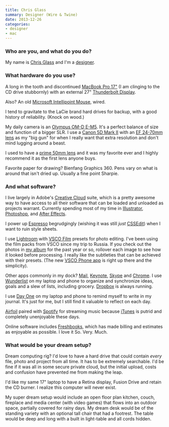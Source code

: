 ```yaml
---
title: Chris Glass
summary: Designer (Wire & Twine)
date: 2013-12-26
categories:
- designer
- mac
---
```


### Who are you, and what do you do?

My name is [Chris Glass](http://www.chrisglass.com/ "Chris' website.") and I'm a [designer](http://www.wireandtwine.com/ "The Wire & Twine site.").

### What hardware do you use?

A long in the tooth and discontinued [MacBook Pro 17"][macbook-pro] (I am clinging to the CD drive stubbornly) with an external 27" [Thunderbolt Display][thunderbolt-display].

Also? An old [Microsoft Intellipoint Mouse][intellimouse], wired.

I tend to gravitate to the LaCie brand hard drives for backup, with a good history of reliability. (Knock on wood.)

My daily camera is an [Olympus OM-D E-M5][om-d-e-m5]. It's a perfect balance of size and function of a bigger SLR. I use a [Canon 5D Mark II][eos-5d-mark-ii] with an [EF 24-70mm lens][ef-24-70mm-f2.8l-usm] as my "big gun" for when I really want that extra resolution and don't mind lugging around a beast.

I used to have a [prime 50mm lens][ef-50mm-f1.4-usm] and it was my favorite ever and I highly recommend it as the first lens anyone buys.

Favorite paper for drawing? Bienfang Graphics 360. Pens vary on what is around that isn't dried up. Usually a fine point Sharpie.

### And what software?

I live largely in Adobe's [Creative Cloud][creative-cloud] suite, which is a pretty awesome way to have access to all their software that can be loaded and unloaded as projects warrant. Currently spending most of my time in [Illustrator][], [Photoshop][], and [After Effects][after-effects].

I power up [Espresso][] begrudgingly (wishing it was still *just* [CSSEdit][]) when I want to ruin style sheets.

I use [Lightroom][] with [VSCO Film][vsco-film] presets for photo editing. I've been using the film packs from VSCO since my trip to Russia. If you check out the photos in [my album](http://chrisglass.com/album/ "Chris' photos.") for the past year or so, rollover each image to see how it looked before processing. I really like the subtleties that can be achieved with their presets. (The new [VSCO Phone app][vsco-ios] is right up there and the simplicity).

Other apps commonly in my dock? [Mail][], [Keynote][], [Skype][] and [Chrome][]. I use [Wunderlist][] on my laptop and phone to organize and synchronize ideas, goals and a slew of lists, including grocery. [Dropbox][] is always running.

I use [Day One][day-one] on my laptop and phone to remind myself to write in my journal. It's just for me, but I still find it valuable to reflect on each day.

[Airfoil][] paired with [Spotify][] for streaming music because [iTunes][] is putrid and completely unenjoyable these days.

Online software includes [Freshbooks][], which has made billing and estimates as enjoyable as possible. I love it So. Very. Much.

### What would be your dream setup?

Dream computing rig? I'd love to have a hard drive that could contain *every* file, photo and project from all time. It has to be extremely searchable. I'd be fine if it was all in some secure private cloud, but the initial upload, costs and confusion have prevented me from making the leap.

I'd like my same 17" laptop to have a Retina display, Fusion Drive and retain the CD burner. I realize this computer will never exist.

My super dream setup would include an open floor plan kitchen, couch, fireplace and media center (with video games) that flows into an outdoor space, partially covered for rainy days. My dream desk would be of the standing variety with an optional tall chair that had a footrest. The table would be deep and long with a built in light-table and all cords hidden.

[after-effects]: https://www.adobe.com/products/aftereffects.html "Motion graphics and video editing software."
[airfoil]: https://www.rogueamoeba.com/airfoil/ "Send audio wherever you want it."
[chrome]: https://www.google.com/intl/en/chrome/browser/ "A WebKit-based browser, where each tab runs in its own thread."
[creative-cloud]: https://www.adobe.com/creativecloud.html "A subscription service for Adobe's creative suite."
[cssedit]: https://www.macworld.com/article/1131901/cssedit26.html "A stylesheet editor for the Mac."
[day-one]: https://itunes.apple.com/us/app/day-one/id422304217 "Personal journal software."
[dropbox]: https://www.dropbox.com/ "Online syncing and storage."
[ef-24-70mm-f2.8l-usm]: http://usa.canon.com/cusa/consumer/products/cameras/ef_lens_lineup/ef_24_70mm_f_2_8l_usm "A zoom lens for cameras."
[ef-50mm-f1.4-usm]: https://www.usa.canon.com/cusa/support/consumer/eos_slr_camera_systems/lenses/ef_50mm_f_1_4_usm "A lens for SLR cameras."
[eos-5d-mark-ii]: https://www.usa.canon.com/cusa/support/consumer/eos_slr_camera_systems/eos_digital_slr_cameras/eos_5d_mark_ii "A 21 megapixel DSLR."
[espresso]: https://macrabbit.com/espresso/ "A single-window HTML/web tool for the Mac."
[freshbooks]: https://www.freshbooks.com/ "An online accounting service."
[illustrator]: https://www.adobe.com/products/illustrator.html "A vector graphics editor."
[intellimouse]: https://www.amazon.com/Microsoft-D58-00026-Intellimouse-Optical-Mouse/dp/B00005TQ08 "A five-button mouse."
[itunes]: https://www.apple.com/itunes/ "A jukebox application and online store."
[keynote]: https://www.apple.com/keynote/ "Presentation software for the Mac."
[lightroom]: https://www.adobe.com/products/photoshop-lightroom.html "Photo management and editing software."
[macbook-pro]: https://www.apple.com/macbook-pro/ "A laptop."
[mail]: https://en.wikipedia.org/wiki/Mail_(application) "The default Mac OS X mail client."
[om-d-e-m5]: https://www.amazon.com/Olympus-Interchangeable-3-0-Inch-Tilting-Touchscreen/dp/B0074WDFOK "A 16 megapixel digital mirrorless camera."
[photoshop]: https://www.adobe.com/products/photoshop.html "A bitmap image editor."
[skype]: https://www.skype.com/en/ "Voice and video chat software."
[spotify]: https://www.spotify.com/us/ "A music streaming service."
[thunderbolt-display]: https://www.apple.com/displays/ "A Thunderbolt-powered monitor."
[vsco-film]: https://vsco.co/store/film "Film-like presets for Lightroom and Photoshop."
[vsco-ios]: https://apps.apple.com/app/vsco-cam/id588013838 "A camera app."
[wunderlist]: https://www.wunderlist.com/ "A cloud-syncing to-do manager."
